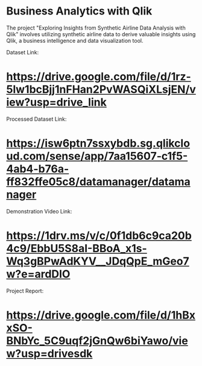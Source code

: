 # Business Analytics with Qlik
The project "Exploring Insights from Synthetic Airline Data Analysis with Qlik" involves utilizing synthetic airline data to derive valuable insights using Qlik, a business intelligence and data visualization tool. 

Dataset Link:
# https://drive.google.com/file/d/1rz-5lw1bcBjj1nFHan2PvWASQiXLsjEN/view?usp=drive_link

Processed Dataset Link:
# https://isw6ptn7ssxybdb.sg.qlikcloud.com/sense/app/7aa15607-c1f5-4ab4-b76a-ff832ffe05c8/datamanager/datamanager

Demonstration Video Link:
# https://1drv.ms/v/c/0f1db6c9ca20b4c9/EbbU5S8aI-BBoA_x1s-Wq3gBPwAdKYV__JDqQpE_mGeo7w?e=ardDIO

Project Report:
# https://drive.google.com/file/d/1hBxxSO-BNbYc_5C9uqf2jGnQw6biYawo/view?usp=drivesdk
